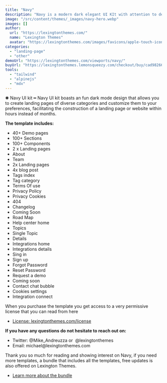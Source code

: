 ```yaml
---
title: "Navy"
description: "Navy is a modern dark elegant UI KIt with attention to details and inlcudes more than 40 demo pages and 100s of components."
image: "/src/content/themes/_images/navy-hero.webp"
images: []
author:
  url: "https://lexingtonthemes.com/"
  name: "Lexington Themes"
  avatar: "https://lexingtonthemes.com/images/favicons/apple-touch-icon.png"
categories:
  - "landing-page"
  - "other"
demoUrl: "https://lexingtonthemes.com/viewports/navy/"
buyUrl: "https://lexingtonthemes.lemonsqueezy.com/checkout/buy/cad98266-24b3-47fd-99a6-e65ad9af37f6"
tools:
  - "tailwind"
  - "alpinejs"
  - "mdx"
---
```


<p>✺&nbsp;<span style="color: var(--tw-prose-bold);">Navy UI kit</span>&nbsp;━&nbsp;Navy UI kit boasts an fun dark mode design that allows you to create landing pages of diverse categories and customize them to your preferences, facilitating the construction of a landing page or website within hours instead of months.</p>
<p><strong style="color: var(--tw-prose-bold);">The template includes:</strong></p>
<ul>
  <li><span style="color: var(--tw-prose-bold);">40+ Demo pages</span></li>
  <li><span style="color: var(--tw-prose-bold);">100+ Sections</span></li>
  <li><span style="color: var(--tw-prose-bold);">100+ Components</span></li>
<li>2 x Landing pages</li>
<li>About</li>
<li>Team</li>
<li>2x Landing pages</li>
<li>4x blog post</li>
<li>Tags index</li>
<li>Tag category</li>
<li>Terms Of use</li>
<li>Privacy Policy</li>
<li>Privacy Cookies</li>
<li>404</li>
<li>Changelog</li>
<li>Coming Soon</li>
<li>Road Map</li>
<li>Help center home</li>
<li>Topics</li>
<li>Single Topic</li>
<li>Details</li>
<li>Integrations home</li>
<li>Integrations details</li>
<li>Sing in</li>
<li>Sign up</li>
<li>Forgot Password</li>
<li>Reset Password</li>
<li>Request a demo</li>
<li>Coming soon</li>
<li>Contact chat bubble</li>
<li>Cookies settings</li>
<li>Integration connect</li>
</ul>
<p>When you purchase the template you get access to a very permissive license that you can read from here</p>
<ul>
   <li><a href="https://lexingtonthemes.com/license/" rel="noopener noreferrer" target="_blank">License: lexingtonthemes.com/license</a></li>
</ul>
<p><strong>If you have any questions do not hesitate to reach out on:</strong></p>
<ul>
   <li>Twitter: @Mike_Andreuzza or&nbsp; @lexingtonthemes</li>
   <li>Email: michael@lexingtonthemes.com</li>
</ul>
<p>Thank you so much for reading and showing interest on Navy, if you need more templates, a bundle that includes all the templates, free updates is also offered on Lexington Themes.&nbsp;</p>
<ul>
   <li><a href="https://lexingtonthemes.com/pricing/" rel="noopener noreferrer" target="_blank" >Learn more about the bundle</a></li>
</ul>
